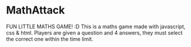 # MathAttack
FUN LITTLE MATHS GAME! :D
This is a maths game made with javascript, css & html. Players are given a question and 4 answers, they must select the correct one within the time limit.
